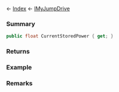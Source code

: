 ← [Index](Api-Index) ← [IMyJumpDrive](Sandbox.ModAPI.Ingame.IMyJumpDrive)

### Summary

```csharp
public float CurrentStoredPower { get; }
```

### Returns

### Example

### Remarks

